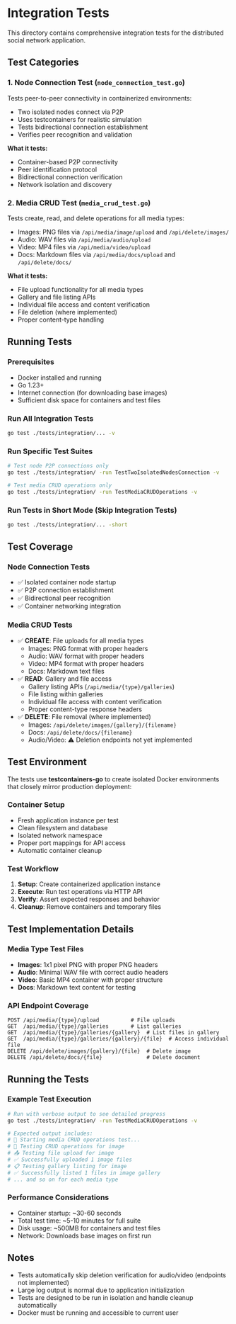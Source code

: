 # Integration Tests

This directory contains comprehensive integration tests for the distributed social network application.

## Test Categories

### 1. Node Connection Test (`node_connection_test.go`)
Tests peer-to-peer connectivity in containerized environments:
- Two isolated nodes connect via P2P
- Uses testcontainers for realistic simulation
- Tests bidirectional connection establishment
- Verifies peer recognition and validation

**What it tests:**
- Container-based P2P connectivity
- Peer identification protocol
- Bidirectional connection verification
- Network isolation and discovery

### 2. Media CRUD Test (`media_crud_test.go`)
Tests create, read, and delete operations for all media types:
- Images: PNG files via `/api/media/image/upload` and `/api/delete/images/`
- Audio: WAV files via `/api/media/audio/upload`
- Video: MP4 files via `/api/media/video/upload`  
- Docs: Markdown files via `/api/media/docs/upload` and `/api/delete/docs/`

**What it tests:**
- File upload functionality for all media types
- Gallery and file listing APIs
- Individual file access and content verification
- File deletion (where implemented)
- Proper content-type handling

## Running Tests

### Prerequisites
- Docker installed and running
- Go 1.23+
- Internet connection (for downloading base images)
- Sufficient disk space for containers and test files

### Run All Integration Tests
```bash
go test ./tests/integration/... -v
```

### Run Specific Test Suites
```bash
# Test node P2P connections only
go test ./tests/integration/ -run TestTwoIsolatedNodesConnection -v

# Test media CRUD operations only
go test ./tests/integration/ -run TestMediaCRUDOperations -v
```

### Run Tests in Short Mode (Skip Integration Tests)
```bash
go test ./tests/integration/... -short
```

## Test Coverage

### Node Connection Tests
- ✅ Isolated container node startup
- ✅ P2P connection establishment
- ✅ Bidirectional peer recognition
- ✅ Container networking integration

### Media CRUD Tests
- ✅ **CREATE**: File uploads for all media types
  - Images: PNG format with proper headers
  - Audio: WAV format with proper headers  
  - Video: MP4 format with proper headers
  - Docs: Markdown text files
- ✅ **READ**: Gallery and file access
  - Gallery listing APIs (`/api/media/{type}/galleries`)
  - File listing within galleries
  - Individual file access with content verification
  - Proper content-type response headers
- ✅ **DELETE**: File removal (where implemented)
  - Images: `/api/delete/images/{gallery}/{filename}`
  - Docs: `/api/delete/docs/{filename}`
  - Audio/Video: ⚠️ Deletion endpoints not yet implemented

## Test Environment

The tests use **testcontainers-go** to create isolated Docker environments that closely mirror production deployment:

### Container Setup
- Fresh application instance per test
- Clean filesystem and database
- Isolated network namespace
- Proper port mappings for API access
- Automatic container cleanup

### Test Workflow
1. **Setup**: Create containerized application instance
2. **Execute**: Run test operations via HTTP API
3. **Verify**: Assert expected responses and behavior
4. **Cleanup**: Remove containers and temporary files

## Test Implementation Details

### Media Type Test Files
- **Images**: 1x1 pixel PNG with proper PNG headers
- **Audio**: Minimal WAV file with correct audio headers
- **Video**: Basic MP4 container with proper structure
- **Docs**: Markdown text content for testing

### API Endpoint Coverage
```
POST /api/media/{type}/upload          # File uploads
GET  /api/media/{type}/galleries       # List galleries  
GET  /api/media/{type}/galleries/{gallery}  # List files in gallery
GET  /api/media/{type}/galleries/{gallery}/{file}  # Access individual file
DELETE /api/delete/images/{gallery}/{file}  # Delete image
DELETE /api/delete/docs/{file}              # Delete document
```

## Running the Tests

### Example Test Execution
```bash
# Run with verbose output to see detailed progress
go test ./tests/integration/ -run TestMediaCRUDOperations -v

# Expected output includes:
# 🚀 Starting media CRUD operations test...
# 🎯 Testing CRUD operations for image
# 📤 Testing file upload for image  
# ✅ Successfully uploaded 1 image files
# 📋 Testing gallery listing for image
# ✅ Successfully listed 1 files in image gallery
# ... and so on for each media type
```

### Performance Considerations
- Container startup: ~30-60 seconds
- Total test time: ~5-10 minutes for full suite
- Disk usage: ~500MB for containers and test files
- Network: Downloads base images on first run

## Notes
- Tests automatically skip deletion verification for audio/video (endpoints not implemented)
- Large log output is normal due to application initialization
- Tests are designed to be run in isolation and handle cleanup automatically
- Docker must be running and accessible to current user